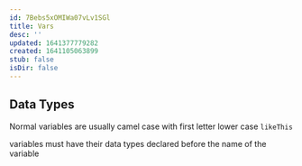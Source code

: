 ```yaml
---
id: 7Bebs5xOMIWa07vLv1SGl
title: Vars
desc: ''
updated: 1641377779282
created: 1641105063899
stub: false
isDir: false
---
```


## Data Types

Normal variables are usually camel case with first letter lower case `likeThis`

variables must have their data types declared before the name of the variable
